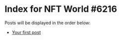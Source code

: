 # Index for NFT World #6216
Posts will be displayed in the order below:

- [Your first post](./001-first.md)

